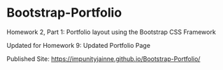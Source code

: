 # Bootstrap-Portfolio
Homework 2, Part 1: Portfolio layout using the Bootstrap CSS Framework

Updated for Homework 9: Updated Portfolio Page

Published Site: https://impunityjainne.github.io/Bootstrap-Portfolio/
